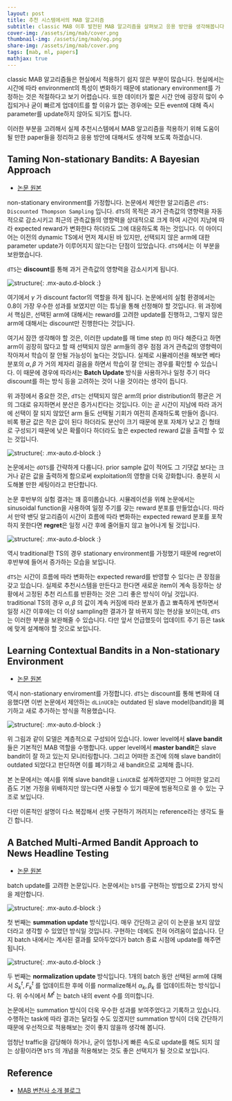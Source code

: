 ```yaml
---
layout: post
title: 추천 시스템에서의 MAB 알고리즘
subtitle: classic MAB 이후 발전된 MAB 알고리즘을 살펴보고 응용 방안을 생각해봅니다.
cover-img: /assets/img/mab/cover.png
thumbnail-img: /assets/img/mab/og.png
share-img: /assets/img/mab/cover.png
tags: [mab, ml, papers]
mathjax: true
---
```


classic MAB 알고리즘들은 현실에서 적용하기 쉽지 않은 부분이 많습니다. 현실에서는 시간에 따라 environment의 특성이 변화하기 때문에 stationary environment를 가정하는 것은 적절하다고 보기 어렵습니다. 또한 데이터가 짧은 시간 안에 굉장히 많이 수집되거나 굳이 빠르게 업데이트를 할 이유가 없는 경우에는 모든 event에 대해 즉시 parameter를 update하지 않아도 되기도 합니다.  

이러한 부분을 고려해서 실제 추천시스템에서 MAB 알고리즘을 적용하기 위해 도움이 될 만한 paper들을 정리하고 응용 방안에 대해서도 생각해 보도록 하겠습니다.  

## Taming Non-stationary Bandits: A Bayesian Approach  
- [논문 원본](https://arxiv.org/abs/1707.09727)  

non-stationary environment를 가정합니다. 논문에서 제안한 알고리즘은 `dTS: Discounted Thompson Sampling` 입니다. `dTS`의 목적은 과거 관측값의 영향력을 자동적으로 감소시키고 최근의 관측값들의 영향력을 상대적으로 크게 하여 시간이 지남에 따라 expected reward가 변화한다 하더라도 그에 대응하도록 하는 것입니다. 이 아이디어는 이전의 dynamic TS에서 먼저 제시된 바 있지만, 선택되지 않은 arm에 대한 parameter update가 이루어지지 않는다는 단점이 있었습니다. `dTS`에서는 이 부분을 보완했습니다.  

`dTS`는 **discount**를 통해 과거 관측값의 영향력을 감소시키게 됩니다.

![structure](/assets/img/mab/dts1.PNG){: .mx-auto.d-block :}

여기에서 $\gamma$ 가 discount factor의 역할을 하게 됩니다. 논문에서의 실험 환경에서는 0.8이 가장 우수한 성과를 보였지만 이는 튜닝을 통해 선정해야 할 것입니다. 위 과정에서 핵심은, 선택된 arm에 대해서는 reward를 고려한 update를 진행하고, 그렇지 않은 arm에 대해서는 discount만 진행한다는 것입니다.  

여기서 잠깐 생각해야 할 것은, 이러한 update를 매 time step (t) 마다 해준다고 하면 arm이 굉장히 많다고 할 때 선택되지 않은 arm들의 경우 점점 과거 관측값의 영향력이 작아져서 학습이 잘 안될 가능성이 높다는 것입니다. 실제로 시뮬레이션을 해보면 베타 분포의 $\alpha, \beta$ 가 거의 제자리 걸음을 하면서 학습이 잘 안되는 경우를 확인할 수 있습니다. 이 때문에 경우에 따라서는 **Batch Update** 방식을 사용하거나 일정 주기 마다 discount를 하는 방식 등을 고려하는 것이 나을 것이라는 생각이 듭니다.  

위 과정에서 중요한 것은, `dTS`는 선택되지 않은 arm의 prior distribution의 평균은 거의 그대로 유지하면서 분산은 증가시킨다는 것입니다. 이는 곧 시간이 지남에 따라 과거에 선택이 잘 되지 않았던 arm 들도 선택될 기회가 여전히 존재하도록 만들어 줍니다. 비록 평균 값은 작은 값이 된다 하더라도 분산이 크기 때문에 분포 자체가 낮고 긴 형태로 구성되기 때문에 낮은 확률이다 하더라도 높은 expected reward 값을 출력할 수 있는 것입니다.  

![structure](/assets/img/mab/dts2.PNG){: .mx-auto.d-block :}

논문에서는 `dOTS`를 간략하게 다룹니다. prior sample 값이 적어도 그 기댓값 보다는 크거나 같은 값을 출력하게 함으로써 exploitation의 영향을 더욱 강화합니다. 충분히 시도해볼 만한 세팅이라고 판단합니다.  

논문 후반부의 실험 결과는 꽤 흥미롭습니다. 시뮬레이션을 위해 논문에서는 sinusoidal function을 사용하여 일정 주기를 갖는 reward 분포를 만들었습니다. 따라서 만약 밴딧 알고리즘이 시간이 흐름에 따라 변화하는 expected reward 분포를 포착하지 못한다면 **regret**은 일정 시간 후에 줄어들지 않고 늘어나게 될 것입니다.  

![structure](/assets/img/mab/dts3.PNG){: .mx-auto.d-block :}

역시 traditional한 TS의 경우 stationary environment를 가정했기 때문에 regret이 후반부에 들어서 증가하는 모습을 보입니다.  

`dTS`는 시간이 흐름에 따라 변화하는 expected reward를 반영할 수 있다는 큰 장점을 갖고 있습니다. 실제로 추천시스템을 만든다고 한다면 새로운 item이 계속 등장하는 상황에서 고정된 추천 리스트를 반환하는 것은 그리 좋은 방식이 아닐 것입니다. traditional TS의 경우 $\alpha, \beta$ 의 값이 계속 커짐에 따라 분포가 좁고 뾰족하게 변하면서 일정 시간 이후에는 더 이상 sampling한 결과가 잘 바뀌지 않는 현상을 보이는데, `dTS`는 이러한 부분을 보완해줄 수 있습니다. 다만 앞서 언급했듯이 업데이트 주기 등은 task에 맞게 설계해야 할 것으로 보입니다.  


## Learning Contextual Bandits in a Non-stationary Environment  
- [논문 원본](https://dl.acm.org/doi/10.1145/3209978.3210051)  

역시 non-stationary enviroment를 가정합니다. `dTS`는 discount를 통해 변화에 대응했다면 이번 논문에서 제안하는 `dLinUCB`는 outdated 된 slave model(bandit)을 폐기하고 새로 추가하는 방식을 적용했습니다.  

![structure](/assets/img/mab/dlinucb.PNG){: .mx-auto.d-block :}

위 그림과 같이 모델은 계층적으로 구성되어 있습니다. lower level에서 **slave bandit** 들은 기본적인 MAB 역할을 수행합니다. upper level에서 **master bandit**은 slave bandit이 잘 하고 있는지 모니터링합니다. 그리고 어떠한 조건에 의해 slave bandit이 outdated 되었다고 판단하면 이를 폐기하고 새 bandit으로 교체해 줍니다.  

본 논문에서는 예시를 위해 slave bandit을 `LinUCB`로 설계하였지만 그 어떠한 알고리즘도 기본 가정을 위배하지만 않는다면 사용할 수 있기 때문에 범용적으로 쓸 수 있는 구조로 보입니다.  

다만 이론적인 설명이 다소 복잡해서 선뜻 구현하기 꺼려지는 reference라는 생각도 들긴 합니다.  


## A Batched Multi-Armed Bandit Approach to News Headline Testing  
- [논문 원본](https://research.yahoo.com/publications/8988/batched-multi-armed-bandit-approach-news-headline-testing)  


batch update를 고려한 논문입니다. 논문에서는 `bTS`를 구현하는 방법으로 2가지 방식을 제안합니다.  

![structure](/assets/img/mab/bts1.PNG){: .mx-auto.d-block :}

첫 번째는 **summation update** 방식입니다. 매우 간단하고 굳이 이 논문을 보지 않았더라고 생각할 수 있었던 방식일 것입니다. 구현하는 데에도 전혀 어려움이 없습니다. 단지 batch 내에서는 계사된 결과를 모아두었다가 batch 종료 시점에 update를 해주면 됩니다.  

![structure](/assets/img/mab/bts2.PNG){: .mx-auto.d-block :}

두 번째는 **normalization update** 방식입니다. 1개의 batch 동안 선택된 arm에 대해서 
$S_k^t, F_k^t$ 를 업데이트한 후에 이를 normalize해서 $\alpha_k, \beta_k$ 를 업데이트하는 방식입니다. 위 수식에서 $M^t$ 는 batch 내의 event 수를 의미합니다.  

논문에서는 summation 방식이 더욱 우수한 성과를 보여주었다고 기록하고 있습니다. 수행하는 task에 따라 결과는 달라질 수도 있겠지만 summation 방식이 더욱 간단하기 때문에 우선적으로 적용해보는 것이 좋지 않을까 생각해 봅니다.  

엄청난 traffic을 감당해야 하거나, 굳이 엄청나게 빠른 속도로 update를 해도 되지 않는 상황이라면 `bTS` 의 개념을 적용해보는 것도 좋은 선택지가 될 것으로 보입니다. 







## Reference  
- [MAB 변천사 소개 블로그](https://jungsooyun.github.io/mab/MAB-Survey/)  
